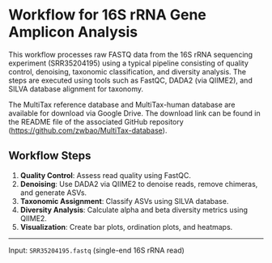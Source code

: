 
# Workflow for 16S rRNA Gene Amplicon Analysis

This workflow processes raw FASTQ data from the 16S rRNA sequencing experiment (SRR35204195) using a typical pipeline consisting of quality control, denoising, taxonomic classification, and diversity analysis. The steps are executed using tools such as FastQC, DADA2 (via QIIME2), and SILVA database alignment for taxonomy.

The MultiTax reference database and MultiTax-human database are available for download via Google Drive. The download link can be found in the README file of the associated GitHub repository (https://github.com/zwbao/MultiTax-database).

## Workflow Steps

1. **Quality Control**: Assess read quality using FastQC.
2. **Denoising**: Use DADA2 via QIIME2 to denoise reads, remove chimeras, and generate ASVs.
3. **Taxonomic Assignment**: Classify ASVs using SILVA database.
4. **Diversity Analysis**: Calculate alpha and beta diversity metrics using QIIME2.
5. **Visualization**: Create bar plots, ordination plots, and heatmaps.

---
Input: `SRR35204195.fastq` (single-end 16S rRNA read)

